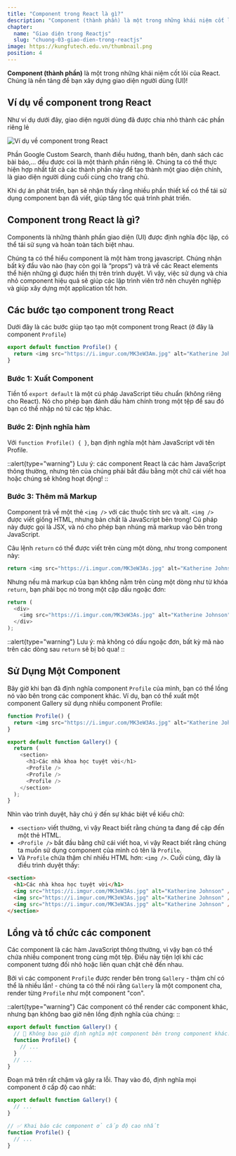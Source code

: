 ```yaml
---
title: "Component trong React là gì?"
description: "Component (thành phần) là một trong những khái niệm cốt lõi của React. Chúng là nền tảng để bạn xây dựng giao diện người dùng (UI), điều này biến chúng trở thành nơi tuyệt vời để bạn bắt đầu hành trình với React!"
chapter:
  name: "Giao diện trong Reactjs"
  slug: "chuong-03-giao-dien-trong-reactjs"
image: https://kungfutech.edu.vn/thumbnail.png
position: 4
---
```


**Component (thành phần)** là một trong những khái niệm cốt lõi của React. Chúng là nền tảng để bạn xây dựng giao diện người dùng (UI)!

## Ví dụ về component trong React

Như ví dụ dưới đây, giao diện người dùng đã được chia nhỏ thành các phần riêng lẻ

![Ví dụ về component trong React](https://github.com/techmely/hoc-lap-trinh/assets/29374426/046f2612-9e8f-4346-8262-c45313af9087)

Phần Google Custom Search, thanh điều hướng, thanh bên, danh sách các bài báo,... đều được coi là một thành phần riêng lẻ. Chúng ta có thể thực hiện hợp nhất tất cả các thành phần này để tạo thành một giao diện chính, là giao diện người dùng cuối cùng cho trang chủ.

Khi dự án phát triển, bạn sẽ nhận thấy rằng nhiều phần thiết kế có thể tái sử dụng component bạn đã viết, giúp tăng tốc quá trình phát triển.

## Component trong React là gì?

Components là những thành phần giao diện (UI) được định nghĩa độc lập, có thể tái sử sụng và hoàn toàn tách biệt nhau.

Chúng ta có thể hiểu component là một hàm trong javascript. Chúng nhận bất kỳ đầu vào nào (hay còn gọi là “props“) và trả về các React elements thể hiện những gì được hiển thị trên trình duyệt. Vì vậy, việc sử dụng và chia nhỏ component hiệu quả sẽ giúp các lập trình viên trở nên chuyên nghiệp và giúp xây dựng một application tốt hơn.

## Các bước tạo component trong React

Dưới đây là các bước giúp tạo tạo một component trong React (ở đây là component `Profile`)

```javascript
export default function Profile() {
  return <img src="https://i.imgur.com/MK3eW3Am.jpg" alt="Katherine Johnson" />;
}
```

### Bước 1: Xuất Component

Tiền tố `export default` là một cú pháp JavaScript tiêu chuẩn (không riêng cho React). Nó cho phép bạn đánh dấu hàm chính trong một tệp để sau đó bạn có thể nhập nó từ các tệp khác.

### Bước 2: Định nghĩa hàm

Với `function Profile() { }`, bạn định nghĩa một hàm JavaScript với tên Profile.

::alert{type="warning"}
Lưu ý: các component React là các hàm JavaScript thông thường, nhưng tên của chúng phải bắt đầu bằng một chữ cái viết hoa hoặc chúng sẽ không hoạt động!
::

### Bước 3: Thêm mã Markup

Component trả về một thẻ `<img />` với các thuộc tính src và alt. `<img />` được viết giống HTML, nhưng bản chất là JavaScript bên trong! Cú pháp này được gọi là JSX, và nó cho phép bạn nhúng mã markup vào bên trong JavaScript.

Câu lệnh `return` có thể được viết trên cùng một dòng, như trong component này:

```javascript
return <img src="https://i.imgur.com/MK3eW3As.jpg" alt="Katherine Johnson" />;
```

Nhưng nếu mã markup của bạn không nằm trên cùng một dòng như từ khóa `return`, bạn phải bọc nó trong một cặp dấu ngoặc đơn:

```javascript
return (
  <div>
    <img src="https://i.imgur.com/MK3eW3As.jpg" alt="Katherine Johnson" />
  </div>
);
```

::alert{type="warning"}
Lưu ý: mà không có dấu ngoặc đơn, bất kỳ mã nào trên các dòng sau `return` sẽ bị bỏ qua!
::

## Sử Dụng Một Component

Bây giờ khi bạn đã định nghĩa component `Profile` của mình, bạn có thể lồng nó vào bên trong các component khác. Ví dụ, bạn có thể xuất một component Gallery sử dụng nhiều component Profile:

```javascript
function Profile() {
  return <img src="https://i.imgur.com/MK3eW3As.jpg" alt="Katherine Johnson" />;
}

export default function Gallery() {
  return (
    <section>
      <h1>Các nhà khoa học tuyệt vời</h1>
      <Profile />
      <Profile />
      <Profile />
    </section>
  );
}
```

Nhìn vào trình duyệt, hãy chú ý đến sự khác biệt về kiểu chữ:

- `<section>` viết thường, vì vậy React biết rằng chúng ta đang đề cập đến một thẻ HTML.
- `<Profile />` bắt đầu bằng chữ cái viết hoa, vì vậy React biết rằng chúng ta muốn sử dụng component của mình có tên là `Profile`.
- Và `Profile` chứa thậm chí nhiều HTML hơn: `<img />`. Cuối cùng, đây là điều trình duyệt thấy:

```html
<section>
  <h1>Các nhà khoa học tuyệt vời</h1>
  <img src="https://i.imgur.com/MK3eW3As.jpg" alt="Katherine Johnson" />
  <img src="https://i.imgur.com/MK3eW3As.jpg" alt="Katherine Johnson" />
  <img src="https://i.imgur.com/MK3eW3As.jpg" alt="Katherine Johnson" />
</section>
```

## Lồng và tổ chức các component

Các component là các hàm JavaScript thông thường, vì vậy bạn có thể chứa nhiều component trong cùng một tệp. Điều này tiện lợi khi các component tương đối nhỏ hoặc liên quan chặt chẽ đến nhau.

Bởi vì các component `Profile` được render bên trong `Gallery` - thậm chí có thể là nhiều lần! - chúng ta có thể nói rằng `Gallery` là một component cha, render từng `Profile` như một component "con".

::alert{type="warning"}
Các component có thể render các component khác, nhưng bạn không bao giờ nên lồng định nghĩa của chúng:
::

```javascript
export default function Gallery() {
  // 🔴 Không bao giờ định nghĩa một component bên trong component khác!
  function Profile() {
    // ...
  }
  // ...
}
```

Đoạn mã trên rất chậm và gây ra lỗi. Thay vào đó, định nghĩa mọi component ở cấp độ cao nhất:

```javascript
export default function Gallery() {
  // ...
}

// ✅ Khai báo các component ở cấp độ cao nhất
function Profile() {
  // ...
}
```
